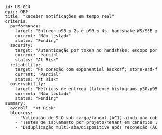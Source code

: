 <pre>
id: US-014
epic: OBP
title: "Receber notificações em tempo real"
criteria:
  performance:
    target: "Entrega p95 ≤ 2s e p99 ≤ 4s; handshake WS/SSE ≤ 1s; throughput de fanout ≥ 5k msgs/min/nó com backpressure"
    current: "Não testado"
    status: "Pending"
  security:
    target: "Autenticação por token no handshake; escopo por projeto/tenant; sem vazamento cross-project; rate limiting e quotas no canal"
    current: "Parcial"
    status: "At Risk"
  reliability:
    target: "Re conexão com exponential backoff; store-and-forward offline; pelo menos uma vez (at-least-once) com dedupe; ordenação por tarefa/conversa"
    current: "Parcial"
    status: "At Risk"
  observability:
    target: "Métricas de entrega (latency histograms p50/p95/p99), taxa de drop/retry, sessões ativas; logs com trace-id; eventos auditáveis notification_delivered/failed"
    current: "Não testado"
    status: "Pending"
summary:
  overall: "At Risk"
  blockers:
    - "Validação de SLO sob carga/fanout (AC1) ainda não coberta"
    - "Testes de isolamento por projeto/tenant em cenários limite (AC2)"
    - "Deduplicação multi-aba/dispositivo após reconexão (AC3)"
</pre>
